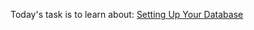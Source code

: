Today's task is to learn about:
[Setting Up Your Database](https://nextjs.org/learn/dashboard-app/setting-up-your-database)